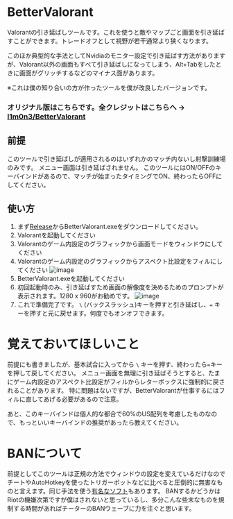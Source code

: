 # BetterValorant
Valorantの引き延ばしツールです。これを使うと敵やマップごと画面を引き延ばすことができます。トレードオフとして視野が若干通常より狭くなります。

このほか典型的な手法としてNvidiaのモニター設定で引き延ばす方法がありますが、Valorant以外の画面もすべて引き延ばしになってしまう、Alt+Tabをしたときに画面がグリッチするなどのマイナス面があります。

※これは僕の知り合いの方が作ったツールを僕が改良したバージョンです。

### オリジナル版はこちらです。全クレジットはこちらへ -> [l1m0n3/BetterValorant](https://github.com/l1m0n3/BetterValorant)

## 前提

このツールで引き延ばしが適用されるのはいずれかのマッチ内ないし射撃訓練場のみです。
メニュー画面は引き延ばされません。
このツールにはON/OFFのキーバインドがあるので、マッチが始まったタイミングでON、終わったらOFFにしてください。

## 使い方
1. まず[Release](https://github.com/vxcall/BetterValorant/releases/tag/BetterValorant-vxcall1.0)からBetterValorant.exeをダウンロードしてください。
2. Valorantを起動してください
3. Valorantのゲーム内設定のグラフィックから画面モードをウィンドウにしてください
4. Valorantのゲーム内設定のグラフィックからアスペクト比設定をフィルにしてください
   ![image](https://github.com/user-attachments/assets/bc011f79-28ac-43fc-a17e-6a0634918384)
5. BetterValorant.exeを起動してください
6. 初回起動時のみ、引き延ばすため画面の解像度を決めるためのプロンプトが表示されます。1280 x 960がお勧めです。
 ![image](https://github.com/user-attachments/assets/556cf15b-252a-4226-a0d1-febc9ac976ed)
7. これで準備完了です。 `\` (バックスラッシュ)キーを押すと引き延ばし、`=` キーを押すと元に戻せます。何度でもオンオフできます。

# 覚えておいてほしいこと
前提にも書きましたが、基本試合に入ってから `\` キーを押す、終わったら`=`キーを押して戻してください。
メニュー画面を無理に引き延ばそうとすると、たまにゲーム内設定のアスペクト比設定がフィルからレターボックスに強制的に戻されることがあります。
特に問題はないですが、BetterValorantが仕事するにはフィルに直してあげる必要があるので注意。

あと、このキーバインドは個人的な都合で60%のUS配列を考慮したものなので、もっといいキーバインドの推奨があったら教えてください。

# BANについて

前提としてこのツールは正規の方法でウィンドウの設定を変えているだけなのでチートやAutoHotkeyを使ったトリガーボットなどに比べると圧倒的に無害なものと言えます。同じ手法を使う[有名なソフト](https://www.nirsoft.net/utils/winexp.html)もあります。
BANするかどうかはRiotの機嫌次第ですが僕はされないと思っているし、多分こんな些末なものを規制する時間があればチーターのBANウェーブに力を注ぐと思います。
